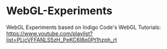 # WebGL-Experiments

WebGL Experiments based on Indigo Code's WebGL Tutorials: https://www.youtube.com/playlist?list=PLjcVFFANLS5zH_PeKC6I8p0Pt1hzph_rt
